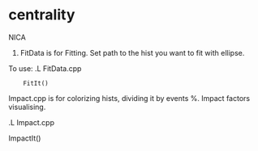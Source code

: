 # centrality
NICA

1. FitData is for Fitting. Set path to the hist you want to fit with ellipse.

To use: .L FitData.cpp

        FitIt()

Impact.cpp is for colorizing hists, dividing it by events %. Impact factors visualising.

.L Impact.cpp

ImpactIt()
